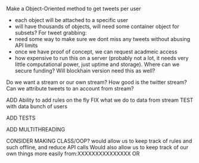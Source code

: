 Make a Object-Oriented method to get tweets per user
- each object will be attached to a specific user
- will have thousands of objects, will need some container object for subsets?
For tweet grabbing:
- need some way to make sure we dont miss any tweets without abusing API limits
- once we have proof of concept, we can request acadmeic access
- how expensive to run this on a server (probably not a lot, it needs very little computational power, just uptime and storage). Where can we secure funding? Will blockhain version need this as well?

Do we want a stream or our own stream? How good is the twitter stream?
Can we attribute tweets to an account from stream?

ADD Ability to add rules on the fly
FIX what we do to data from stream
TEST with data bunch of users

ADD TESTS

ADD MULTITHREADING

CONSIDER MAKING CLASS/OOP?
    would allow us to keep track of rules and such offline, and reduce API calls
    Would also allow us to keep track of our own things more easily
from:XXXXXXXXXXXXXXX OR